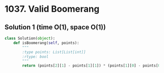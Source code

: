 # 1037. Valid Boomerang

## Solution 1 (time O(1), space O(1))

```python
class Solution(object):
    def isBoomerang(self, points):
        """
        :type points: List[List[int]]
        :rtype: bool
        """
        return (points[2][1] - points[1][1]) * (points[1][0] - points[0][0]) != (points[1][1] - points[0][1]) * (points[2][0] - points[1][0])
```
